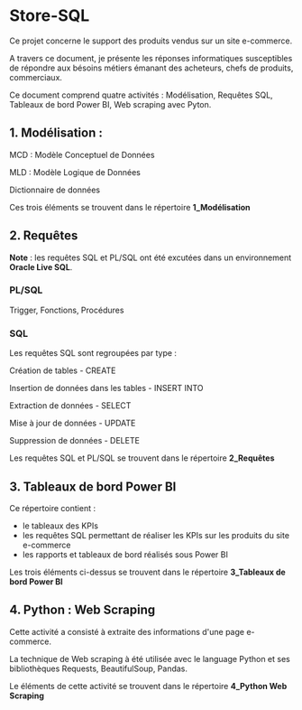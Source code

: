 # Store-SQL

Ce projet concerne le support des produits vendus sur un site e-commerce.

A travers ce document, je présente les réponses informatiques susceptibles de répondre aux bésoins métiers émanant des acheteurs, chefs de produits, commerciaux.

Ce document comprend quatre activités : Modélisation, Requêtes SQL, Tableaux de bord Power BI, Web scraping avec Pyton.<!--__Modélisation de données relationnelles__ et __Ecriture des requêtes__ (SQL et PL/SQL).-->

## 1. Modélisation : 
MCD : Modèle Conceptuel de Données

MLD : Modèle Logique de Données

Dictionnaire de données

Ces trois éléments se trouvent dans le répertoire __1_Modélisation__

## 2. Requêtes

__Note__ : les requêtes SQL et PL/SQL ont été excutées dans un environnement __Oracle Live SQL__.

### PL/SQL

Trigger, Fonctions, Procédures

### SQL

Les requêtes SQL sont regroupées par type :

Création de tables - CREATE

Insertion de données dans les tables - INSERT INTO

Extraction de données - SELECT

Mise à jour de données - UPDATE

Suppression de données - DELETE

Les requêtes SQL et PL/SQL se trouvent dans le répertoire __2_Requêtes__

## 3. Tableaux de bord Power BI

Ce répertoire contient : 
- le tableaux des KPIs
- les requêtes SQL permettant de réaliser les KPIs sur les produits du site e-commerce
- les rapports et tableaux de bord réalisés sous Power BI

Les trois éléments ci-dessus se trouvent dans le répertoire __3_Tableaux de bord Power BI__

## 4. Python : Web Scraping

Cette activité a consisté à extraite des informations d'une page e-commerce.

La technique de Web scraping à été utilisée avec le language Python et ses bibliothèques Requests, BeautifulSoup, Pandas.

Le éléments de cette activité se trouvent dans le répertoire __4_Python Web Scraping__

<!--
**Brouillon : A supprimer plus tard**

Procedure qui permet d'affecter un produit à un bundle. La procédure reçoit deux infos : le numéro de bundle et la réf_interne du produit.

On a un numéro de bundle : on aimerait savoir les produits (référence interne) associés à ce bundle. Penser à une jointure entre bundle_produits et produits, sur la ref_fabricant

On a une référence interne : on aimerait savoir quelles sont les bundles contenant la référence interne en question.

```sql

select numero from bundle_produits

where exists (

              select reference_interne
              
              from produits p
              
              join bundle_produits b
              
              on p.reference_fabricant = b.reference_fabricant
)
```
__Notion de filtre :__ 

Ajouter un attribut/champ 'filtre' dans les tables marque, gamme, categorie.

Ajouter un attrinbut/champ filtre dansles tables : "marque", "catégories" et "catégories". Ecrire les requêtes associées à la mise en place des filtres.

La mise en place d'un filtre sur une marque se repercute sur les gammes associés à la marque; et donc sur les produits associés aux gammes en question.

La mise en place d'un filtre sur une gamme se repercute sur les produits faisant partie de cette gamme.

La mise en place d'un filtre sur une catégorie se répercute sur les produits faisant partie de cette catégorie.

Avant de retirer un filtre_gamme sur un produit : vérifier que sa gamme n'est pas filtrée (attribut 'filtre' de la gamme en question).

Avant de retirer un filtre_categorie sur un produit : vérifier que sa catégorie n'est pas filtrée (attribut 'filtre' de la catégorie en question).

------------------------------------------------------------------------------------------------------------------------------------------------------------------

Récupérer le titre de chaque produit et l'intégrer en début de la déscription produit de la réf concernée.

------------------------------------------------------------------------------------------------------------------------------------------------------------------


Mettre en place une fonction qui vérifie qu'une référence_interne est unique (n'existe pas en doublon) dans la base de données.

Phase : vert (en ligne), gris (à statuer) par défaut, orange (pas de stock), rouge (suspendu)

Les types de produits

L'affectation de produit à un acheteur ou à un chef de produit, se fait par "marque". Modifier le MCD

Typage : 

P : produit physique

W : extension de garantie

L : Licence d'accès à des logiciels

Service (I : interne, E : externe, S : mise en relation entre le client et le prestataire)

C : crédit (ligne comptable)

-->

<!--
Pour plusieurs réfs : récupérer le "contenu marketing" (texte brute) et l'entourer dans la balise HTML de type paragraphe.

Allez plus loin : 

Séparer le "texte brute" en plusieurs parties (taille à définir). Encadrer chaque partie dans une balise HTML de type paragraphe.
-->

<!--
J'ai une liste de Bundle : 
pour chaque Bundle : je veux savoir la situation (Phase, Visible sur le Web) de chaque constituant le Bundle.
-->

<!-- Process : Gestion des réfs mises en ligne :

Créer un trigger qui écoute le champ phase des produits "qui ne sont pas en ligne". 

Si le produit est mis en ligne (passage à la phase "verte"), alors : la réf est enregistrée dans une table "suivi_ref_mises_en_phase_verte".

Ces réfs nouvellement mise en ligne sont alors visibles dans une "page dans TMS". Un clic sur un produit nous conduit vers la page TMS du produit en question, afin de voir ce qu'il faut améliorer : titre, visuel, CM, désignation, Spécs

Une fois la réf traitée : il faut le signifier dans la "page dans TMS". Ceci afin que le produit soit retirée de la liste.

-->

<!-- Besoin métier 
Parcourir une liste de réf
Pour chaque désignaion, retirer un mot donnée
-->

<!--
Pour plusieurs réfs, je souhaite qu'on intègre :
 
1/2
Spécification(s) Principale(s) Cnet
Spécification(s) Etendue(s) Cnet
Image(s) Cnet

2/2 Pour les mêmes réfs : 
Est-il possible d'intégrer à la place du "titre", les données C|Net suivante ?
Spécification(s) Principale(s) Cnet -> Description du produit :
-->

<!-- GRANT
https://www.techbrothersit.com/2018/11/grant-permission-to-individual-fields.html
-->

<!--
Grâce au web scraping : rechercher les pages web contenant le texte "Description produit non disponible pour le moment et nous en sommes désolés.".

En utilisant SQL : Remplacer le texte "Description produit non disponible pour le moment et nous en sommes désolés." par le titre du produit.

Il sera question de renseigner manuellement chaque URL, ce qui peut être chronophage. Refléchir à comment automatiser
-->
